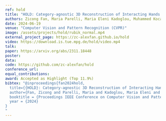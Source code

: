```yaml
---
ref: hold
title: "HOLD: Category-agnostic 3D Reconstruction of Interacting Hands and Objects from Video"
authors: Zicong Fan, Maria Parelli, Maria Eleni Kadoglou, Muhammed Kocabas, Xu Chen, Michael J. Black, Otmar Hilliges
date: 2024-06-19
venue: "Computer Vision and Pattern Recognition (CVPR)"
image: /assets/projects/hold/rubik_normal.mp4
external_project_page: https://zc-alexfan.github.io/hold
video: https://download.is.tue.mpg.de/hold/video.mp4
talk: 
paper: https://arxiv.org/abs/2311.18448
poster: 
data: 
code: https://github.com/zc-alexfan/hold
conference_url: 
equal_contributions: 
award: Accepted as Highlight (Top 11.9%)
bibtex: "@inproceedings{fan2024hold,
  title={{HOLD}: Category-agnostic 3D Reconstruction of Interacting Hands and Objects from Video},
  author={Fan, Zicong and Parelli, Maria and Kadoglou, Maria Eleni and Kocabas, Muhammed and Chen, Xu and Black, Michael J and Hilliges, Otmar},
  booktitle = {Proceedings IEEE Conference on Computer Vision and Pattern Recognition (CVPR)},
  year = {2024}
}
"
---
```

